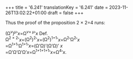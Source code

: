 +++
title = '6.241'
translationKey = '6.241'
date = 2023-11-26T13:02:22+01:00
draft = false
+++

Thus the proof of the proposition <span class="mathmode">2 × 2<span class="mathrel">=</span>4</span> runs:
<div class="centered"><span class="mathmode"><span class="mathop">(Ω<sup><var>ν</var></sup>)<sup><var>μ</var></sup>’</span><var>x</var><span class="mathrel">=</span><span class="mathop">Ω<sup><var>ν</var>× <var>μ</var></sup>’</span><var>x</var></span> Def.<br />
<span class="mathmode"><span class="mathop">Ω<sup>2 × 2</sup>’</span><var>x</var><span class="mathrel">=</span><span class="mathop">(Ω<sup>2</sup>)<sup>2</sup>’</span><var>x</var><span class="mathrel">=</span><span class="mathop">(Ω<sup>2</sup>)<sup>1<span class="mathrel">+</span>1</sup>’</span><var>x</var><span class="mathrel">=</span><span class="mathop">Ω<sup>2</sup>’</span><span class="mathop">Ω<sup>2</sup>’</span><var>x</var></span><br />
<span class="mathmode"><span class="mathrel">=</span><span class="mathop">Ω<sup>1<span class="mathrel">+</span>1</sup>’</span><span class="mathop">Ω<sup>1<span class="mathrel">+</span>1</sup>’</span><var>x</var><span class="mathrel">=</span><span class="mathop">(Ω’Ω)’</span><span class="mathop">(Ω’Ω)’</span> <var>x</var></span><br />
<span class="mathmode"><span class="mathrel">=</span><span class="mathop">Ω’</span><span class="mathop">Ω’</span><span class="mathop">Ω’</span><span class="mathop">Ω’</span><var>x</var><span class="mathrel">=</span><span class="mathop">Ω<sup>1<span class="mathrel">+</span>1<span class="mathrel">+</span>1<span class="mathrel">+</span>1</sup>’</span><var>x</var><span class="mathrel">=</span><span class="mathop">Ω<sup>4</sup>’</span><var>x</var></span>.<br />
</div>
